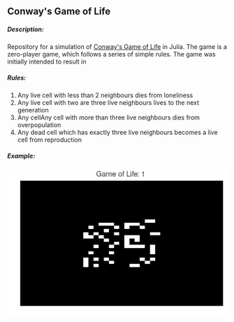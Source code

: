 ## Conway's Game of Life

##### Description:
Repository for a simulation of [Conway's Game of Life](https://en.wikipedia.org/wiki/Conway%27s_Game_of_Life) in Julia. The game is a zero-player game, which follows a series of simple rules. The game was initially intended to result in

##### Rules:
1. Any live cell with less than 2 neighbours dies from loneliness
2. Any live cell with two are three live neighbours lives to the next generation
3. Any cellAny cell with more than three live neighbours dies from overpopulation
4. Any dead cell which has exactly three live neighbours becomes a live cell from reproduction

##### Example:
![Alt text](GameOfLife/GoF.gif)
